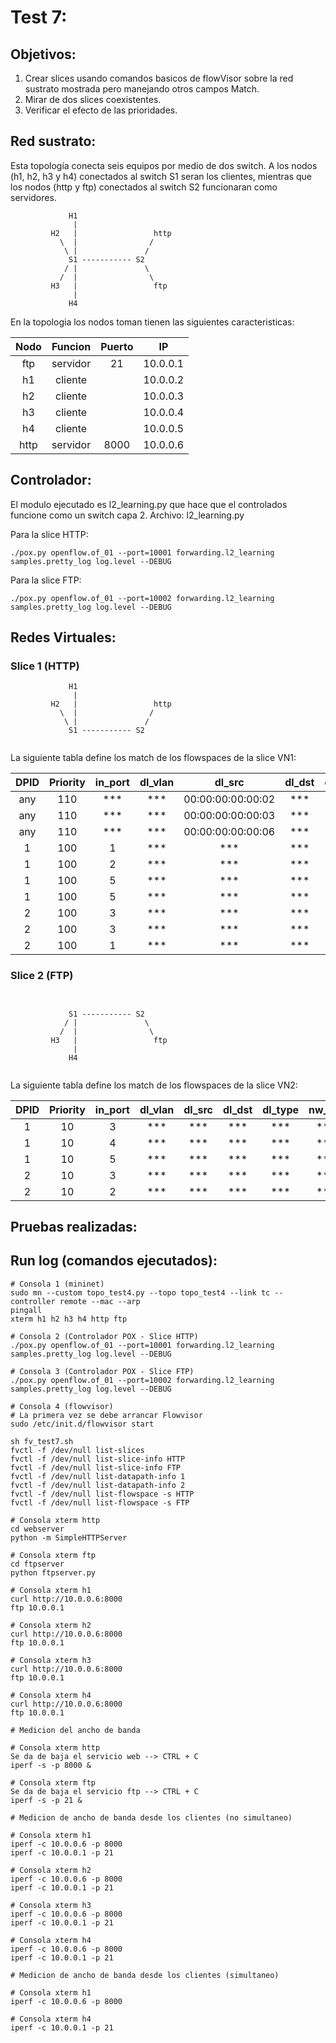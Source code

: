 # Test 7:

## Objetivos:
1. Crear slices usando comandos basicos de flowVisor sobre la red sustrato mostrada pero manejando otros campos Match.
2. Mirar de dos slices coexistentes.
3. Verificar el efecto de las prioridades.

## Red sustrato:  
Esta topología conecta seis equipos por medio de dos switch. A los nodos (h1, h2, h3 y h4) conectados al switch S1 seran los clientes, mientras que los nodos (http y ftp) conectados al switch S2 funcionaran como servidores.

```
             H1
              |
         H2   |                 http
           \  |                / 
            \ |               /
             S1 ----------- S2
            / |               \ 
           /  |                \
         H3   |                 ftp
              |
             H4
```


En la topologia los nodos toman tienen las siguientes caracteristicas:


|Nodo        |Funcion     |Puerto      |IP          |
|:----------:|:----------:|:----------:|:----------:|
|ftp         |servidor    |21          |10.0.0.1    |
|h1          |cliente     |            |10.0.0.2    |
|h2          |cliente     |            |10.0.0.3    |
|h3          |cliente     |            |10.0.0.4    |
|h4          |cliente     |            |10.0.0.5    |
|http        |servidor    |8000        |10.0.0.6    |


## Controlador: 
El modulo ejecutado es l2_learning.py que hace que el controlados funcione como un switch capa 2.
Archivo: l2_learning.py

Para la slice HTTP:
```
./pox.py openflow.of_01 --port=10001 forwarding.l2_learning samples.pretty_log log.level --DEBUG
```

Para la slice FTP:
```
./pox.py openflow.of_01 --port=10002 forwarding.l2_learning samples.pretty_log log.level --DEBUG
```
## Redes Virtuales: 

### Slice 1 (HTTP)

```
             H1
              |
         H2   |                 http
           \  |                / 
            \ |               /
             S1 ----------- S2
             
```

La siguiente tabla define los match de los flowspaces de la slice VN1:

|DPID        |Priority    |in_port     |dl_vlan     |dl_src      |dl_dst      |dl_type     |nw_src      |nw_dst      |nw_proto    |nw_tos      |tp_src      |tp_dst       |
|:----------:|:----------:|:----------:|:----------:|:----------:|:----------:|:----------:|:----------:|:----------:|:----------:|:----------:|:----------:|:----------:|
|any|110|***|***|00:00:00:00:00:02|***|0x806|10.0.0.2|***|***|***|***|***|
|any|110|***|***|00:00:00:00:00:03|***|0x806|10.0.0.3|***|***|***|***|***|
|any|110|***|***|00:00:00:00:00:06|***|0x806|10.0.0.6|***|***|***|***|***|
|1|100|1|***|***|***|***|***|***|***|***|***|***|
|1|100|2|***|***|***|***|***|***|***|***|***|***|
|1|100|5|***|***|***|***|***|***|***|***|8000|***|
|1|100|5|***|***|***|***|***|***|***|***|***|8000|
|2|100|3|***|***|***|***|***|***|***|***|8000|***|
|2|100|3|***|***|***|***|***|***|***|***|***|8000|
|2|100|1|***|***|***|***|***|***|***|***|***|***|

### Slice 2 (FTP)

```
    
            
             S1 ----------- S2
            / |               \ 
           /  |                \
         H3   |                 ftp
              |
             H4
         
```

La siguiente tabla define los match de los flowspaces de la slice VN2:

|DPID        |Priority    |in_port     |dl_vlan     |dl_src      |dl_dst      |dl_type     |nw_src      |nw_dst      |nw_proto    |nw_tos      |tp_src      |tp_dst       |
|:----------:|:----------:|:----------:|:----------:|:----------:|:----------:|:----------:|:----------:|:----------:|:----------:|:----------:|:----------:|:----------:|
|1|10|3|***|***|***|***|***|***|***|***|***|***|
|1|10|4|***|***|***|***|***|***|***|***|***|***|
|1|10|5|***|***|***|***|***|***|***|***|***|***|
|2|10|3|***|***|***|***|***|***|***|***|***|***|
|2|10|2|***|***|***|***|***|***|***|***|***|***|

## Pruebas realizadas:

## Run log (comandos ejecutados):

```
# Consola 1 (mininet)
sudo mn --custom topo_test4.py --topo topo_test4 --link tc --controller remote --mac --arp
pingall
xterm h1 h2 h3 h4 http ftp

# Consola 2 (Controlador POX - Slice HTTP)
./pox.py openflow.of_01 --port=10001 forwarding.l2_learning samples.pretty_log log.level --DEBUG

# Consola 3 (Controlador POX - Slice FTP)
./pox.py openflow.of_01 --port=10002 forwarding.l2_learning samples.pretty_log log.level --DEBUG

# Consola 4 (flowvisor)
# La primera vez se debe arrancar Flowvisor
sudo /etc/init.d/flowvisor start

sh fv_test7.sh
fvctl -f /dev/null list-slices
fvctl -f /dev/null list-slice-info HTTP
fvctl -f /dev/null list-slice-info FTP
fvctl -f /dev/null list-datapath-info 1
fvctl -f /dev/null list-datapath-info 2
fvctl -f /dev/null list-flowspace -s HTTP
fvctl -f /dev/null list-flowspace -s FTP

# Consola xterm http
cd webserver
python -m SimpleHTTPServer

# Consola xterm ftp
cd ftpserver
python ftpserver.py

# Consola xterm h1
curl http://10.0.0.6:8000
ftp 10.0.0.1

# Consola xterm h2
curl http://10.0.0.6:8000
ftp 10.0.0.1

# Consola xterm h3
curl http://10.0.0.6:8000
ftp 10.0.0.1

# Consola xterm h4
curl http://10.0.0.6:8000
ftp 10.0.0.1

# Medicion del ancho de banda

# Consola xterm http
Se da de baja el servicio web --> CTRL + C
iperf -s -p 8000 &

# Consola xterm ftp
Se da de baja el servicio ftp --> CTRL + C
iperf -s -p 21 &

# Medicion de ancho de banda desde los clientes (no simultaneo)

# Consola xterm h1
iperf -c 10.0.0.6 -p 8000
iperf -c 10.0.0.1 -p 21

# Consola xterm h2
iperf -c 10.0.0.6 -p 8000
iperf -c 10.0.0.1 -p 21

# Consola xterm h3
iperf -c 10.0.0.6 -p 8000
iperf -c 10.0.0.1 -p 21

# Consola xterm h4
iperf -c 10.0.0.6 -p 8000
iperf -c 10.0.0.1 -p 21

# Medicion de ancho de banda desde los clientes (simultaneo)

# Consola xterm h1
iperf -c 10.0.0.6 -p 8000

# Consola xterm h4
iperf -c 10.0.0.1 -p 21

```
